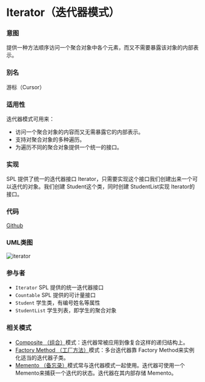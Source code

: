 # Iterator（迭代器模式）

### 意图
提供一种方法顺序访问一个聚合对象中各个元素，而又不需要暴露该对象的内部表示。

### 别名
游标（Cursor）

### 适用性
迭代器模式可用来：
* 访问一个聚合对象的内容而又无需暴露它的内部表示。
* 支持对聚合对象的多种遍历。
* 为遍历不同的聚合对象提供一个统一的接口。

### 实现
SPL 提供了统一的迭代器接口 Iterator，只需要实现这个接口我们创建出来一个可以迭代的对象。我们创建 Student这个类，同时创建 StudentList实现 Iterator的接口。

### 代码
[Github](https://github.com/alitain/design-pattern/tree/master/src/Behavioral/Iterator)

### UML类图
![iterator](http://ohtd7tndv.bkt.clouddn.com/dp_iterator.png)

### 参与者
* `Iterator` SPL 提供的统一迭代器接口
* `Countable` SPL 提供的可计量接口
* `Student` 学生类，有编号姓名等属性
* `StudentList` 学生列表，即学生的聚合对象

### 相关模式
* [Composite （组合）](https://github.com/alitain/design-pattern/blob/master/docs/structural/composite.md)模式：迭代器常被应用到像复合这样的递归结构上。
* [Factory Method （工厂方法）](https://github.com/alitain/design-pattern/blob/master/docs/creational/factory_method.md)模式：多台迭代器靠 Factory Method来实例化适当的迭代器子类。
* [Memento （备忘录）](https://github.com/alitain/design-pattern/blob/master/docs/behavioral/memento.md)模式常与迭代器模式一起使用。迭代器可使用一个 Memento来捕获一个迭代的状态。迭代器在其内部存储 Memento。
